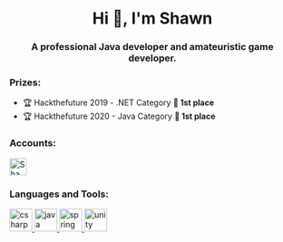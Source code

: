
<!--
**ShawnRG/ShawnRG** is a ✨ _special_ ✨ repository because its `README.md` (this file) appears on your GitHub profile.

Here are some ideas to get you started:

- 🔭 I’m currently working on ...
- 🌱 I’m currently learning ...
- 👯 I’m looking to collaborate on ...
- 🤔 I’m looking for help with ...
- 💬 Ask me about ...
- 📫 How to reach me: ...
- 😄 Pronouns: ...
- ⚡ Fun fact: ...
-->

<h1 align="center">Hi 👋, I'm Shawn</h1>
<h3 align="center">A professional Java developer and amateuristic game developer.</h3>

<h3>Prizes:</h3>

- 🏆 Hackthefuture 2019 - .NET Category **🥇 1st place**
- 🏆 Hackthefuture 2020 - Java Category **🥇 1st place**  

<h3>Accounts: </h3>
<a href="https://dev.to/shawnrg">
  <img src="https://d2fltix0v2e0sb.cloudfront.net/dev-badge.svg" alt="Shawn's DEV Profile" height="30" width="30">
</a>

<h3 align="left">Languages and Tools:</h3>
<p align="left"> <a href="https://www.w3schools.com/cs/" target="_blank"> <img src="https://devicons.github.io/devicon/devicon.git/icons/csharp/csharp-original.svg" alt="csharp" width="40" height="40"/> </a> <a href="https://www.java.com" target="_blank"> <img src="https://devicons.github.io/devicon/devicon.git/icons/java/java-original-wordmark.svg" alt="java" width="40" height="40"/> </a> <a href="https://spring.io/" target="_blank"> <img src="https://www.vectorlogo.zone/logos/springio/springio-icon.svg" alt="spring" width="40" height="40"/> </a> <a href="https://unity.com/" target="_blank"> <img src="https://www.vectorlogo.zone/logos/unity3d/unity3d-icon.svg" alt="unity" width="40" height="40"/> </a> </p>

 
>
